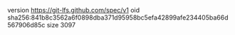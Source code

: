 version https://git-lfs.github.com/spec/v1
oid sha256:841b8c3562a6f0898dba371d95958bc5efa42899afe234405ba66d567906d85c
size 3097
